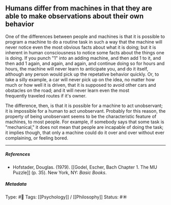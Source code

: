 ## Humans differ from machines in that they are able to make observations about their own behavior  # 

One of the differences between people and machines is that it is possible to program a machine to do a routine task in such a way that the machine will never notice even the most obvious facts about what it is doing; but it is inherent in human consciousness to notice some facts about the things one is doing. If you punch "1" into an adding machine, and then add 1 to it, and then add 1 again, and again, and again, and continue doing so for hours and hours, the machine will never learn to anticipate you, and do it itself, although any person would pick up the repetative behavior quickly. Or, to take a silly example, a car will never pick up on the idea, no matter how much or how well it is driven, that it is supposed to avoid other cars and obstacles on the road; and it will never learn even the most frequently traveled routes if it's owner.

The difference, then, is that it is possible for a machine to act unobservant; it is impossible for a human to act unobservant. Probably for this reason, the property of being unobservant seems to be the characteristic feature of machines, to most people. For example, if somebody says that some task is "mechanical," it does not mean that people are incapable of doing the task; it implies though, that only a machine could do it over and over without ever complaining, or feeling bored.

___

##### References

- Hofstader, Douglas. (1979). [[Godel, Escher, Bach Chapter 1. The MU Puzzle]] (p. 35). New York, NY: _Basic Books_.

##### Metadata

Type: #🔴 
Tags: [[Psychology]] / [[Philosophy]] 
Status: #☀️ 